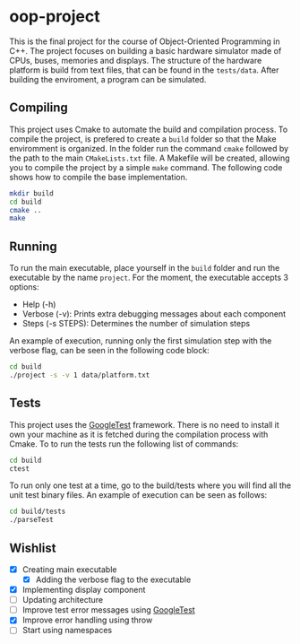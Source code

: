 # oop-project

This is the final project for the course of Object-Oriented Programming in C++. The project focuses on building a basic hardware simulator made of CPUs, buses, memories and displays. The structure of the hardware platform is build from text files, that can be found in the `tests/data`. After building the enviroment, a program can be simulated.

## Compiling

This project uses Cmake to automate the build and compilation process. To compile the project, is prefered to create a `build` folder so that the Make enviromment is organized. In the folder run the command `cmake` followed by the path to the main `CMakeLists.txt` file. A Makefile will be created, allowing you to compile the project by a simple `make` command. The following code shows how to compile the base implementation.

```sh
mkdir build
cd build
cmake ..
make
```

## Running

To run the main executable, place yourself in the `build` folder and run the executable by the name `project`. For the moment, the executable accepts 3 options:  

- Help (-h)
- Verbose (-v): Prints extra debugging messages about each component
- Steps (-s STEPS): Determines the number of simulation steps

An example of execution, running only the first simulation step with the verbose flag, can be seen in the following code block:

```sh
cd build
./project -s -v 1 data/platform.txt
```

## Tests

This project uses the [GoogleTest](https://github.com/google/googletest) framework. There is no need to install it own your machine as it is fetched during the compilation process with Cmake. To to run the tests run the following list of commands:  

```sh
cd build
ctest
```

To run only one test at a time, go to the build/tests where you will find all the unit test binary files. An example of execution can be seen as follows:

```sh
cd build/tests
./parseTest
```

## Wishlist

- [x] Creating main executable
  - [x] Adding the verbose flag to the executable
- [x] Implementing display component
- [ ] Updating architecture
- [ ] Improve test error messages using [GoogleTest](https://github.com/google/googletest)
- [x] Improve error handling using throw
- [ ] Start using namespaces